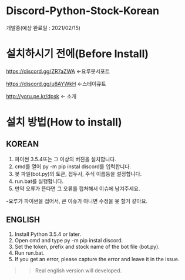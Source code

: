 # Discord-Python-Stock-Korean
개발중(예상 완료일 : 2021/02/15)

# 설치하시기 전에(Before Install)
https://discord.gg/ZR7aZWA <-요루봇서포트

https://discord.gg/u8AYWkH <-스테이큐트

http://yoru.pe.kr/dpsk <- 소개

# 설치 방법(How to install)

## KOREAN
1. 파이썬 3.5.4또는 그 이상의 버젼을 설치합니다.
2. cmd를 열어 py -m pip instal discord를 입력합니다.
3. 봇 파일(bot.py)의 토큰, 접두사, 주식 이름등을 설정합니다.
4. run.bat를 실행합니다.
5. 만약 오류가 뜬다면 그 오류를 캡쳐해서 이슈에 남겨주세요.

-요루가 파이썬을 접어서, 큰 이슈가 아니면 수정을 못 할거 같아요.

## ENGLISH
1. Install Python 3.5.4 or later.
2. Open cmd and type py -m pip instal discord.
3. Set the token, prefix and stock name of the bot file (bot.py).
4. Run run.bat.
5. If you get an error, please capture the error and leave it in the issue.
>>Real english version will developed.
